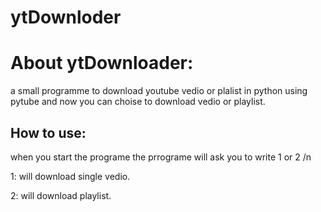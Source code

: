 # ytDownloder
<h1> About ytDownloader: </h1>
a small programme to download youtube vedio  or plalist in python using pytube and now you can choise to download vedio or playlist. 

<h2>How to use:</h2>
when you start the programe the prrograme will ask you to write 1 or 2
/n

1: will download single vedio.

2: will download playlist.
